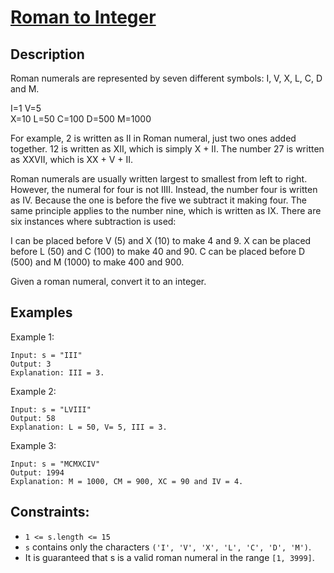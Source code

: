 # [Roman to Integer](https://leetcode.com/problems/roman-to-integer/description/)

## Description

Roman numerals are represented by seven different symbols: I, V, X, L, C, D and M.

I=1
V=5             
X=10
L=50
C=100
D=500
M=1000


For example, 2 is written as II in Roman numeral, just two ones added together. 12 is written as XII, which is simply X + II. The number 27 is written as XXVII, which is XX + V + II.

Roman numerals are usually written largest to smallest from left to right. However, the numeral for four is not IIII. Instead, the number four is written as IV. Because the one is before the five we subtract it making four. The same principle applies to the number nine, which is written as IX. There are six instances where subtraction is used:

I can be placed before V (5) and X (10) to make 4 and 9. 
X can be placed before L (50) and C (100) to make 40 and 90. 
C can be placed before D (500) and M (1000) to make 400 and 900.

Given a roman numeral, convert it to an integer.


## Examples

Example 1:

```
Input: s = "III"
Output: 3
Explanation: III = 3.
```
Example 2:

```
Input: s = "LVIII"
Output: 58
Explanation: L = 50, V= 5, III = 3.
```

Example 3:

```
Input: s = "MCMXCIV"
Output: 1994
Explanation: M = 1000, CM = 900, XC = 90 and IV = 4.
```
 
## Constraints:

* `1 <= s.length <= 15`
* `s` contains only the characters `('I', 'V', 'X', 'L', 'C', 'D', 'M')`.
* It is guaranteed that s is a valid roman numeral in the range `[1, 3999]`.